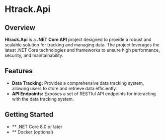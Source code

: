 # Htrack.Api

## Overview

**Htrack.Api** is a **.NET Core API** project designed to provide a robust and scalable solution for tracking and managing data. The project leverages the latest .NET Core technologies and frameworks to ensure high performance, security, and maintainability.

## Features

- **Data Tracking:** Provides a comprehensive data tracking system, allowing users to store and retrieve data efficiently.
- **API Endpoints:** Exposes a set of RESTful API endpoints for interacting with the data tracking system.

## Getting Started

- ** .NET Core 8.0 or later
- ** Docker (optional)